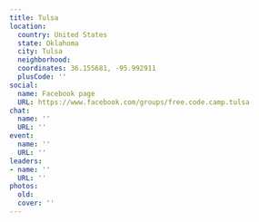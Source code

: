 ```yaml
---
title: Tulsa
location:
  country: United States
  state: Oklahoma
  city: Tulsa
  neighborhood: 
  coordinates: 36.155681, -95.992911
  plusCode: ''
social:
  name: Facebook page
  URL: https://www.facebook.com/groups/free.code.camp.tulsa
chat:
  name: ''
  URL: ''
event:
  name: ''
  URL: ''
leaders:
- name: ''
  URL: ''
photos:
  old: 
  cover: ''
---
```

